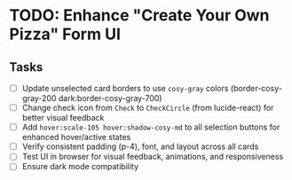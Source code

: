 # TODO: Enhance "Create Your Own Pizza" Form UI

## Tasks
- [ ] Update unselected card borders to use `cosy-gray` colors (border-cosy-gray-200 dark:border-cosy-gray-700)
- [ ] Change check icon from `Check` to `CheckCircle` (from lucide-react) for better visual feedback
- [ ] Add `hover:scale-105 hover:shadow-cosy-md` to all selection buttons for enhanced hover/active states
- [ ] Verify consistent padding (p-4), font, and layout across all cards
- [ ] Test UI in browser for visual feedback, animations, and responsiveness
- [ ] Ensure dark mode compatibility
